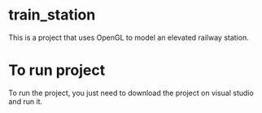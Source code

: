 ﻿# train_station

This is a project that uses OpenGL to model an elevated railway station.

# To run project

To run the project, you just need to download the project on visual studio and run it.
